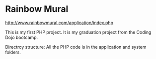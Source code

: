 # Rainbow Mural

http://www.rainbowmural.com/application/index.php

This is my first PHP project. It is my graduation project from the Coding Dojo bootcamp. 

Directroy structure: All the PHP code is in the application and system folders. 

